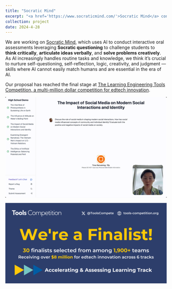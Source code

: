 ```yaml
---
title: "Socratic Mind"
excerpt: "<a href='https://www.socraticmind.com/'>Socratic Mind</a> conducts interactive oral assessments leveraging Socratic questioning to challenge students to think critically, articulate ideas verbally, and solve problems creatively. <br/> <img src='/images/SocraticMindHighSchoolDemo.gif' alt='Socratic Mind Logo' style='max-width: 800px; max-height: 800px; margin-top: 5px;'>"
collection: project
date: 2024-4-28
---
```


We are working on [Socratic Mind](https://www.socraticmind.com/), which uses AI to conduct interactive oral assessments leveraging **Socratic questioning** to challenge students to **think critically**, **articulate ideas verbally**, and **solve problems creatively**. As AI increasingly handles routine tasks and knowledge, we think it’s crucial to nurture self-questioning, self-reflection, logic, creativity, and judgment — skills where AI cannot easily match humans and are essential in the era of AI.

Our proposal has reached the final stage at [The Learning Engineering Tools Competition, a multi-million dollar competition for edtech innovation](https://tools-competition.org/).


![Demo Video](/images/SocraticMindHighSchoolDemo.gif)

![Tools Competition Finalist](/images/FinalistAnnouncementAALTrack_2023-24ToolsCompetition-1.png)
